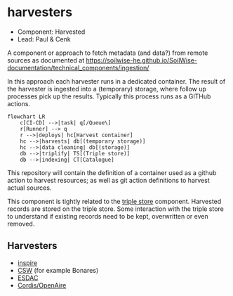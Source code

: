 # harvesters

- Component: Harvested
- Lead: Paul & Cenk

A component or approach to fetch metadata (and data?) from remote sources as documented at <https://soilwise-he.github.io/SoilWise-documentation/technical_components/ingestion/>

In this approach each harvester runs in a dedicated container. The result of the harvester is ingested into a (temporary) storage, where follow up processes pick up the results. Typically this process runs as a GITHub actions.

``` mermaid
flowchart LR
    c[CI-CD] -->|task| q[/Queue\]
    r[Runner] --> q
    r -->|deploys| hc[Harvest container]
    hc -->|harvests| db[(temporary storage)]
    hc -->|data cleaning| db[(storage)]
    db -->|triplify| TS[(Triple store)]
    db -->|indexing| CT[Catalogue] 
```

This repository will contain the definition of a container used as a github action to harvest resources; as well as git action definitions to harvest actual sources. 

This component is tightly related to the [triple store](https://github.com/soilwise-he/triplestore-virtuoso) component. Harvested records are stored on the triple store. Some interaction with the triple store to understand if existing records need to be kept, overwritten or even removed. 

## Harvesters

- [inspire](./inspire)
- [CSW](./csw) (for example Bonares)
- [ESDAC](./esdac)
- [Cordis/OpenAire](./cordis)